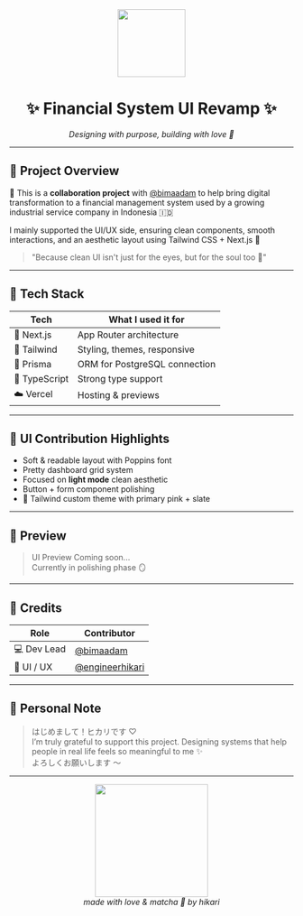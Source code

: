 <div align="center">
  <img src="https://capella.pics/2f6d6ebf-f8e6-4a7d-98c6-e71e810b51fa.png" width="120" />
  <h1 style="border:none;">✨ Financial System UI Revamp ✨</h1>
  <p><i>Designing with purpose, building with love 💖</i></p>
</div>

---

## 🐣 Project Overview

🌷 This is a **collaboration project** with [@bimaadam](https://github.com/bimaadam) to help bring digital transformation to a financial management system used by a growing industrial service company in Indonesia 🇮🇩

I mainly supported the UI/UX side, ensuring clean components, smooth interactions, and an aesthetic layout using Tailwind CSS + Next.js 🌸

> "Because clean UI isn't just for the eyes, but for the soul too 💫"

---

## 🧩 Tech Stack

| Tech        | What I used it for           |
|-------------|------------------------------|
| 💎 Next.js  | App Router architecture      |
| 🎀 Tailwind | Styling, themes, responsive  |
| 🔐 Prisma   | ORM for PostgreSQL connection |
| 📘 TypeScript | Strong type support        |
| ☁️ Vercel   | Hosting & previews           |

---

## 🌼 UI Contribution Highlights

- Soft & readable layout with Poppins font  
- Pretty dashboard grid system  
- Focused on **light mode** clean aesthetic  
- Button + form component polishing  
- 🎀 Tailwind custom theme with primary pink + slate

---

## 📸 Preview

> UI Preview Coming soon...  
> Currently in polishing phase 🪞

---

## 🤝 Credits

| Role        | Contributor                  |
|-------------|------------------------------|
| 💻 Dev Lead | [@bimaadam](https://github.com/bimaadam) |
| 🎨 UI / UX  | [@engineerhikari](https://github.com/engineerhikari) |

---

## 🐾 Personal Note

> はじめまして！ヒカリです ♡  
> I’m truly grateful to support this project. Designing systems that help people in real life feels so meaningful to me ✨  
> よろしくお願いします 〜

---

<p align="center">
  <img src="https://capella.pics/34fca346-bb3c-47f6-9348-c123df6b405e.png" width="200" />
  <br/>
  <i>made with love & matcha 🍵 by hikari</i>
</p>
